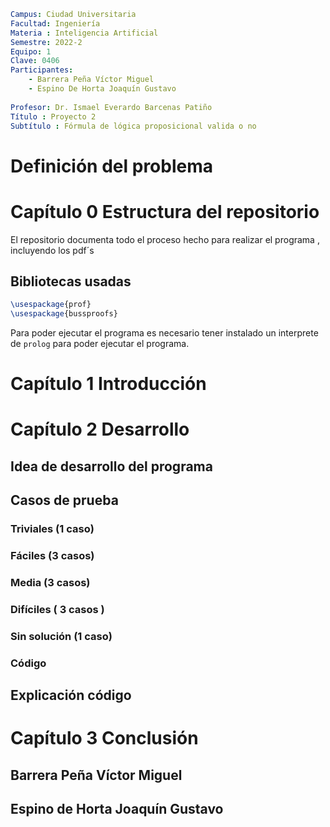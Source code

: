 

```yaml
Campus: Ciudad Universitaria
Facultad: Ingeniería
Materia : Inteligencia Artificial
Semestre: 2022-2
Equipo: 1
Clave: 0406
Participantes: 
	- Barrera Peña Víctor Miguel
	- Espino De Horta Joaquín Gustavo
	
Profesor: Dr. Ismael Everardo Barcenas Patiño
Título : Proyecto 2
Subtítulo : Fórmula de lógica proposicional valida o no

```

# Definición del problema

#  Capítulo 0 Estructura del  repositorio

El repositorio documenta todo el proceso hecho para realizar el programa , incluyendo los pdf´s  

## Bibliotecas usadas

```tex
\usespackage{prof}
\usespackage{bussproofs}
```

Para poder ejecutar el programa es necesario tener instalado un interprete de `prolog` para poder ejecutar el programa.

# Capítulo 1  Introducción 



# Capítulo 2 Desarrollo

## Idea de desarrollo del programa

## Casos de prueba

### Triviales (1 caso)

### Fáciles (3 casos)

### Media (3 casos)

### Difíciles ( 3 casos )

### Sin solución (1 caso)

### Código

## Explicación código

# Capítulo 3 Conclusión

## Barrera Peña Víctor Miguel

## Espino de Horta Joaquín Gustavo

